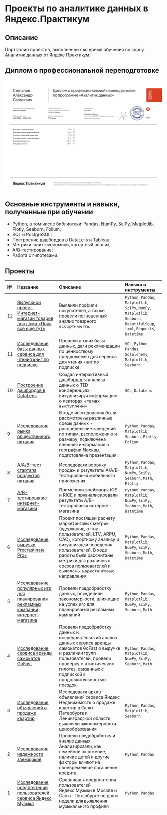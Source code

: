 # Проекты по аналитике данных в Яндекс.Практикум

## Описание
Портфолио проектов, выполненных во время обучения по курсу Аналитик данных от Яндекс Практикум.

## Диплом о профессиональной переподготовке

![image](https://github.com/c3alex/yandex_practicum/blob/main/%D0%94%D0%B8%D0%BF%D0%BB%D0%BE%D0%BC%20%D0%BE%20%D0%BF%D1%80%D0%BE%D1%84%D0%B5%D1%81%D1%81%D0%B8%D0%BE%D0%BD%D0%B0%D0%BB%D1%8C%D0%BD%D0%BE%D0%B8%CC%86%20%D0%BF%D0%B5%D1%80%D0%B5%D0%BF%D0%BE%D0%B4%D0%B3%D0%BE%D1%82%D0%BE%D0%B2%D0%BA%D0%B5/%D0%94%D0%B8%D0%BF%D0%BB%D0%BE%D0%BC_RU_%D0%A1%D1%82%D0%B5%D0%BF%D0%B0%D0%BD%D0%BE%D0%B2_2025-14258-001.jpg)

## Основные инструменты и навыки, полученные при обучении
- Python, в том числе библиотеки: Pandas, NumPy, SciPy, Matplotlib, Plotly, Seaborn, Folium;
- SQL и PostgreSQL;
- Построение дашбордов в DataLens и Tableau;
- Метрики юнит-экономики, когортный анализ;
- А/В-тестирование;
- Работа с гипотезами.
  
## Проекты

| № | Название | Описание | Навыки и инструменты |
| :---- | :---- | :---- | :---- |
| 12 | [Выпускной проект. Интернет-магазин товаров для дома «Пока все ещё тут»](https://github.com/c3alex/yandex_practicum/tree/main/%D0%9F%D1%80%D0%BE%D0%B5%D0%BA%D1%82%2012.%20%D0%98%D0%BD%D1%82%D0%B5%D1%80%D0%BD%D0%B5%D1%82-%D0%BC%D0%B0%D0%B3%D0%B0%D0%B7%D0%B8%D0%BD%20%D1%82%D0%BE%D0%B2%D0%B0%D1%80%D0%BE%D0%B2%20%D0%B4%D0%BB%D1%8F%20%D0%B4%D0%BE%D0%BC%D0%B0) | Выявили профили покупателей, а также провели полноценный анализ товарного ассортимента. | `Python`, `Pandas`, `Matplotlib`, `SciPy`, `NumPy`, `Matplotlib`, `Seaborn`, `BeautifulSoup`, `lxml`, `Requests`, `Datetime` |
| 11 | [Исследование базы данных сервиса для чтения книг по подписке](https://github.com/c3alex/yandex_practicum/tree/main/%D0%9F%D1%80%D0%BE%D0%B5%D0%BA%D1%82%2011.%20%D0%91%D0%B0%D0%B7%D0%B0%20%D0%B4%D0%B0%D0%BD%D0%BD%D1%8B%D1%85%20%D0%BE%D0%BD%D0%BB%D0%B0%D0%B9%D0%BD%20%D0%BA%D0%BD%D0%B8%D0%B3) | Провели анализ базы данных, дали рекомендации по ценностному предложению для сервиса для чтения книг по подписке. | `SQL`, `Python`, `Pandas`, `Sqlalchemy`, `Matplotlib`, `Seaborn` |
| 10 | [Построение дашбордов в DataLens](https://github.com/c3alex/yandex_practicum/tree/main/%D0%9F%D1%80%D0%BE%D0%B5%D0%BA%D1%82%2010.%20%D0%92%D0%B8%D0%B7%D1%83%D0%B0%D0%BB%D0%B8%D0%B7%D0%B0%D1%86%D0%B8%D1%8F%20%D0%B4%D0%B0%D0%BD%D0%BD%D1%8B%D1%85%20%D1%81%20%D0%BF%D0%BE%D0%BC%D0%BE%D1%89%D1%8C%D1%8E%20DataLens) | Создал интерактивный дашборд для анализа данных о TED-конференциях, визуализируя информацию о лекторах и темах выступлений | `SQL`, `DataLens` |
| 9 | [Исследование рынка общественного питания](https://github.com/c3alex/yandex_practicum/tree/main/%D0%9F%D1%80%D0%BE%D0%B5%D0%BA%D1%82%2009.%20%D0%A0%D1%8B%D0%BD%D0%BE%D0%BA%20%D0%B7%D0%B0%D0%B2%D0%B5%D0%B4%D0%B5%D0%BD%D0%B8%D0%B9%20%D0%BE%D0%B1%D1%89%D0%B5%D1%81%D1%82%D0%B2%D0%B5%D0%BD%D0%BD%D0%BE%D0%B3%D0%BE%20%D0%BF%D0%B8%D1%82%D0%B0%D0%BD%D0%B8%D1%8F%20%D0%9C%D0%BE%D1%81%D0%BA%D0%B2%D1%8B) | В ходе исследования были рассмотрены различные срезы данных \- распределение заведений по типам, расположению и размеру, подключена внешняя информация о географии Москвы, подготовлена презентация. | `Python`, `Pandas`, `Matplotlib`, `Seaborn`, `Plotly`, `Folium` |
| 8 | [A/A/B-тест стартапа продуктов питания](https://github.com/c3alex/yandex_practicum/tree/main/%D0%9F%D1%80%D0%BE%D0%B5%D0%BA%D1%82%2008.%20AAB-%D1%82%D0%B5%D1%81%D1%82%20%D1%81%D1%82%D0%B0%D1%80%D1%82%D0%B0%D0%BF%D0%B0%20%D0%BF%D1%80%D0%BE%D0%B4%D1%83%D0%BA%D1%82%D0%BE%D0%B2%20%D0%BF%D0%B8%D1%82%D0%B0%D0%BD%D0%B8%D1%8F) | Исследовали воронку продаж и результаты A/A/B-тестирования  мобильного приложения | `Python`, `Pandas`, `Matplotlib`, `NumPy`, `SciPy`, `Seaborn`, `Math`, `Plotly` |
| 7 | [A/B-тестирование интернет-магазина](https://github.com/c3alex/yandex_practicum/tree/main/%D0%9F%D1%80%D0%BE%D0%B5%D0%BA%D1%82%2007.%20AB-%D1%82%D0%B5%D1%81%D1%82%D0%B8%D1%80%D0%BE%D0%B2%D0%B0%D0%BD%D0%B8%D0%B5%20%D0%B8%D0%BD%D1%82%D0%B5%D1%80%D0%BD%D0%B5%D1%82-%D0%BC%D0%B0%D0%B3%D0%B0%D0%B7%D0%B8%D0%BD%D0%B0) | Применили фреймворк ICE и RICE и проанализировали результаты A/B-тестирования интернет-магазина | `Python`, `Pandas`, `Matplotlib`, `NumPy`, `SciPy`, `Seaborn`, `Math`, `Datetime` |
| 6 | [Исследование выручки Procrastinate Pro+](https://github.com/c3alex/yandex_practicum/tree/main/%D0%9F%D1%80%D0%BE%D0%B5%D0%BA%D1%82%2006.%20%D0%9C%D0%BE%D0%B1%D0%B8%D0%BB%D1%8C%D0%BD%D0%BE%D0%B5%20%D0%BF%D1%80%D0%B8%D0%BB%D0%BE%D0%B6%D0%B5%D0%BD%D0%B8%D0%B5%20Procrastinate%20Pro) | Проект посвящен расчету маркетинговых метрик (удержание, отток пользователей, LTV, ARPU, CAC), когортному анализу и визуализации поведения пользователей. В ходе работы были рассчитаны метрики для различных срезов пользователей и выявлены маркетинговые направления | `Python`, `Pandas`, `Matplotlib`, `NumPy`, `SciPy`, `Seaborn`, `Math`, `Datetime` |
| 5 | [Исследование популярных игр для планирования рекламных кампаний интернет-магазина](https://github.com/c3alex/yandex_practicum/tree/main/%D0%9F%D1%80%D0%BE%D0%B5%D0%BA%D1%82%2005.%20%D0%98%D0%BD%D1%82%D0%B5%D1%80%D0%BD%D0%B5%D1%82-%D0%BC%D0%B0%D0%B3%D0%B0%D0%B7%D0%B8%D0%BD%20%C2%AB%D0%A1%D1%82%D1%80%D0%B8%D0%BC%D1%87%D0%B8%D0%BA%C2%BB) | Провели предобработку данных, определили закономерности, влияющие на успех игр для планирования рекламных кампаний | `Python`, `Pandas`, `Matplotlib`, `NumPy`, `SciPy`, `Seaborn`, `Math` |
| 4 | [Исследование сервиса аренды самокатов GoFast](https://github.com/c3alex/yandex_practicum/tree/main/%D0%9F%D1%80%D0%BE%D0%B5%D0%BA%D1%82%2004.%20%D0%A1%D0%B5%D1%80%D0%B2%D0%B8%D1%81%20%D0%B0%D1%80%D0%B5%D0%BD%D0%B4%D1%8B%20%D1%81%D0%B0%D0%BC%D0%BE%D0%BA%D0%B0%D1%82%D0%BE%D0%B2%20GoFast) | Провели предобработку данных и исследовательский анализ данных сервиса аренды самокатов GoFast о выручке и различий групп пользователей, провели проверку статистических гипотез, связанных с подпиской и продолжительностью поездок | `Python`, `Pandas`, `Matplotlib`, `NumPy`, `SciPy`, `Seaborn`, `Math` |
| 3 | [Исследование объявлений о продаже квартир](https://github.com/c3alex/yandex_practicum/tree/main/%D0%9F%D1%80%D0%BE%D0%B5%D0%BA%D1%82%2003.%20%D0%9F%D1%80%D0%BE%D0%B4%D0%B0%D0%B6%D0%B8%20%D0%BA%D0%B2%D0%B0%D1%80%D1%82%D0%B8%D1%80) | Исследовали архив объявлений сервиса Яндекс Недвижимость о продаже квартир в Санкт-Петербурге и Ленинградской области, выявляли закономерности ценообразования | `Python`, `Pandas`, `Matplotlib`, `Seaborn` |
| 2 | [Исследование надежности заемщиков](https://github.com/c3alex/yandex_practicum/tree/main/%D0%9F%D1%80%D0%BE%D0%B5%D0%BA%D1%82%2002.%20%D0%9D%D0%B0%D0%B4%D1%91%D0%B6%D0%BD%D0%BE%D1%81%D1%82%D1%8C%20%D0%B7%D0%B0%D1%91%D0%BC%D1%89%D0%B8%D0%BA%D0%BE%D0%B2) | Провели предобработку и анализ данных. Анализировали, как семейное положение, наличие детей и другие факторы влияют на своевременное погашение кредита. | `Python`, `Pandas` |
| 1 | [Исследование предпочтений пользователей сервиса Яндекс Музыка](https://github.com/c3alex/yandex_practicum/tree/main/%D0%9F%D1%80%D0%BE%D0%B5%D0%BA%D1%82%2001.%20%D0%AF%D0%BD%D0%B4%D0%B5%D0%BA%D1%81%20%D0%BC%D1%83%D0%B7%D1%8B%D0%BA%D0%B0) | Сравнивали предпочтения пользователей Яндекс.Музыки в Москве и Санкт-Петербурге по дням недели для выявления музыкального профиля |  `Python`, `Pandas` |
